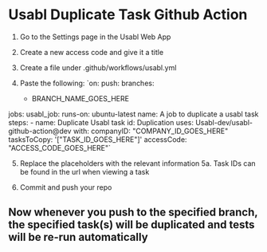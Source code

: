 # Usabl Duplicate Task Github Action

1. Go to the Settings page in the Usabl Web App

2. Create a new access code and give it a title

3. Create a file under .github/workflows/usabl.yml

4. Paste the following:
`on:
  push:
    branches:
      - BRANCH_NAME_GOES_HERE

jobs:
  usabl_job:
    runs-on: ubuntu-latest
    name: A job to duplicate a usabl task
    steps:
      - name: Duplicate Usabl task
        id: Duplication
        uses: Usabl-dev/usabl-github-action@dev
        with:
          companyID: "COMPANY_ID_GOES_HERE"
          tasksToCopy: '["TASK_ID_GOES_HERE"]'
          accessCode: "ACCESS_CODE_GOES_HERE"`

5. Replace the placeholders with the relevant information
5a. Task IDs can be found in the url when viewing a task

6. Commit and push your repo

## Now whenever you push to the specified branch, the specified task(s) will be duplicated and tests will be re-run automatically